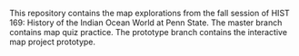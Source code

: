This repository contains the map explorations from the fall session of HIST 169: History of the Indian Ocean World at Penn State. 
The master branch contains map quiz practice. 
The prototype branch contains the interactive map project prototype.
